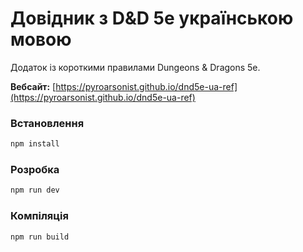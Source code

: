 # Довідник з D&D 5e українською мовою

Додаток із короткими правилами Dungeons & Dragons 5e.

**Вебсайт:** [https://pyroarsonist.github.io/dnd5e-ua-ref](https://pyroarsonist.github.io/dnd5e-ua-ref)

### Встановлення

```bash
npm install
```

### Розробка

```bash
npm run dev
```

### Компіляція

```bash
npm run build
```
